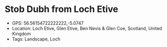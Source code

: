 # Stob Dubh from Loch Etive

- GPS: 56.56154722222222,-5.0747
- Location: Loch Etive, Glen Etive, Ben Nevis & Glen Coe, Scotland, United Kingdom
- Tags: Landscape, Loch
